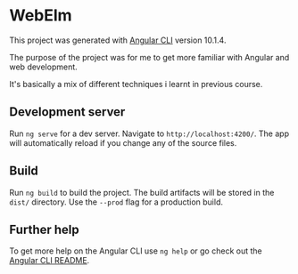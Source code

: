 # WebElm

This project was generated with [Angular CLI](https://github.com/angular/angular-cli) version 10.1.4.

The purpose of the project was for me to get more familiar with Angular and web development.

It's basically a mix of different techniques i learnt in previous course.

## Development server

Run `ng serve` for a dev server. Navigate to `http://localhost:4200/`. The app will automatically reload if you change any of the source files.

## Build

Run `ng build` to build the project. The build artifacts will be stored in the `dist/` directory. Use the `--prod` flag for a production build.

## Further help

To get more help on the Angular CLI use `ng help` or go check out the [Angular CLI README](https://github.com/angular/angular-cli/blob/master/README.md).
